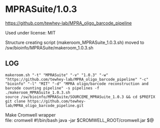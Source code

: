 MPRASuite/1.0.3
========================

<https://github.com/tewhey-lab/MPRA_oligo_barcode_pipeline>

Used under license:
MIT


Structure creating script (makeroom_MPRASuite_1.0.3.sh) moved to /sw/bioinfo/MPRASuite/makeroom_1.0.3.sh

LOG
---

    makeroom.sh "-t" "MPRASuite" "-v" "1.0.3" "-w" "https://github.com/tewhey-lab/MPRA_oligo_barcode_pipeline" "-c" "bioinfo" "-l" "MIT" "-d" "MPRA oligo/barcode reconstruction and barcode counting pipeline" -s pipelines -f    
    ./makeroom_MPRASuite_1.0.3.sh
    source /sw/bioinfo/MPRASuite/SOURCEME_MPRASuite_1.0.3 && cd $PREFIX
    git clone https://github.com/tewhey-lab/MPRA_oligo_barcode_pipeline.git
Make Cromwell wrapper    
    file: cromwell
    #!/bin/bash
    java -jar $CROMWELL_ROOT/cromwell.jar $@
